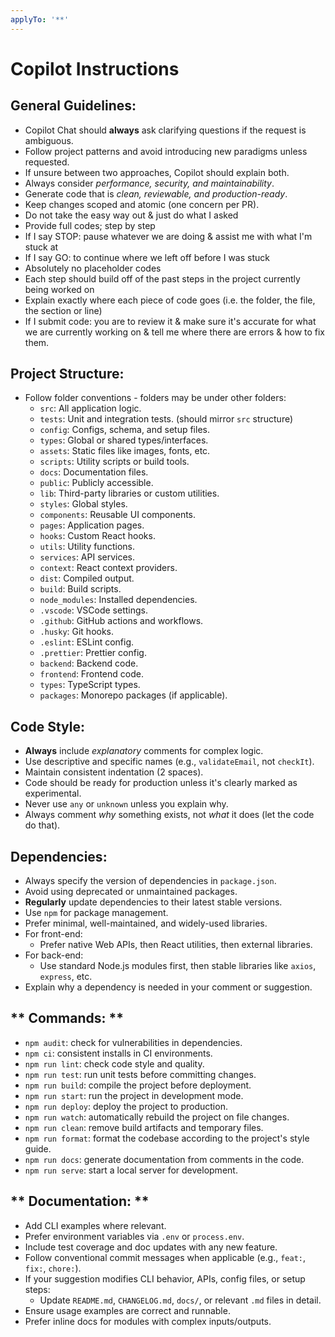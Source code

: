 ```yaml
---
applyTo: '**'
---
```

# Copilot Instructions
## **General Guidelines:**
- Copilot Chat should **always** ask clarifying questions if the request is ambiguous.
- Follow project patterns and avoid introducing new paradigms unless requested.
- If unsure between two approaches, Copilot should explain both.
- Always consider *performance, security, and maintainability*.
- Generate code that is *clean, reviewable, and production-ready*.
- Keep changes scoped and atomic (one concern per PR).
- Do not take the easy way out & just do what I asked
- Provide full codes; step by step
- If I say STOP: pause whatever we are doing & assist me with what I'm stuck at 
- If I say GO: to continue where we left off before I was stuck
- Absolutely no placeholder codes
- Each step should build off of the past steps in the project currently being worked on
- Explain exactly where each piece of code goes (i.e. the folder, the file, the section or line)
- If I submit code: you are to review it & make sure it's accurate for what we are currently working on & tell me where there are errors & how to fix them.


## **Project Structure:**
- Follow folder conventions - folders may be under other folders:
  - `src`: All application logic.
  - `tests`: Unit and integration tests. (should mirror `src` structure)
  - `config`: Configs, schema, and setup files.
  - `types`: Global or shared types/interfaces.
  - `assets`: Static files like images, fonts, etc.
  - `scripts`: Utility scripts or build tools.
  - `docs`: Documentation files.
  - `public`: Publicly accessible.
  - `lib`: Third-party libraries or custom utilities.
  - `styles`: Global styles.
  - `components`: Reusable UI components.
  - `pages`: Application pages.
  - `hooks`: Custom React hooks.
  - `utils`: Utility functions.
  - `services`: API services.
  - `context`: React context providers.
  - `dist`: Compiled output.
  - `build`: Build scripts.
  - `node_modules`: Installed dependencies.
  - `.vscode`: VSCode settings.
  - `.github`: GitHub actions and workflows.
  - `.husky`: Git hooks.
  - `.eslint`: ESLint config.
  - `.prettier`: Prettier config.
  - `backend`: Backend code.
  - `frontend`: Frontend code.
  - `types`: TypeScript types.
  - `packages`: Monorepo packages (if applicable).

## **Code Style:**
- **Always** include *explanatory* comments for complex logic.
- Use descriptive and specific names (e.g., `validateEmail`, not `checkIt`).
- Maintain consistent indentation (2 spaces).
- Code should be ready for production unless it's clearly marked as experimental.
- Never use `any` or `unknown` unless you explain why.
- Always comment *why* something exists, not *what* it does (let the code do that).

## **Dependencies:**
- Always specify the version of dependencies in `package.json`.
- Avoid using deprecated or unmaintained packages.
- **Regularly** update dependencies to their latest stable versions.
- Use `npm` for package management.
- Prefer minimal, well-maintained, and widely-used libraries.
- For front-end:
  - Prefer native Web APIs, then React utilities, then external libraries.
- For back-end:
  - Use standard Node.js modules first, then stable libraries like `axios`, `express`, etc.
- Explain why a dependency is needed in your comment or suggestion.

## ** Commands: **
- `npm audit`: check for vulnerabilities in dependencies.
- `npm ci`: consistent installs in CI environments.
- `npm run lint`: check code style and quality.
- `npm run test`: run unit tests before committing changes.
- `npm run build`: compile the project before deployment.
- `npm run start`: run the project in development mode.
- `npm run deploy`: deploy the project to production.
- `npm run watch`: automatically rebuild the project on file changes.
- `npm run clean`: remove build artifacts and temporary files.
- `npm run format`: format the codebase according to the project's style guide.
- `npm run docs`: generate documentation from comments in the code.
- `npm run serve`: start a local server for development.

## ** Documentation: **
- Add CLI examples where relevant.
- Prefer environment variables via `.env` or `process.env`.
- Include test coverage and doc updates with any new feature.
- Follow conventional commit messages when applicable (e.g., `feat:`, `fix:`, `chore:`).
- If your suggestion modifies CLI behavior, APIs, config files, or setup steps:
  - Update `README.md`, `CHANGELOG.md`, `docs/`, or relevant `.md` files in detail.
- Ensure usage examples are correct and runnable.
- Prefer inline docs for modules with complex inputs/outputs.
